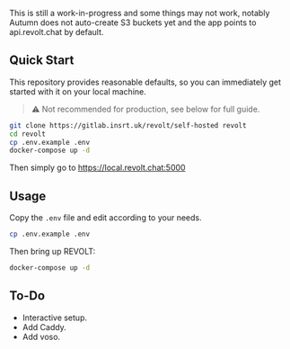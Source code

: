 This is still a work-in-progress and some things may not work, notably Autumn does not auto-create S3 buckets yet and the app points to api.revolt.chat by default.

## Quick Start

This repository provides reasonable defaults, so you can immediately get started with it on your local machine.

> ⚠️ Not recommended for production, see below for full guide.

```bash
git clone https://gitlab.insrt.uk/revolt/self-hosted revolt
cd revolt
cp .env.example .env
docker-compose up -d
```

Then simply go to https://local.revolt.chat:5000

## Usage

Copy the `.env` file and edit according to your needs.

```bash
cp .env.example .env
```

Then bring up REVOLT:

```bash
docker-compose up -d
```

## To-Do

- Interactive setup.
- Add Caddy.
- Add voso.
